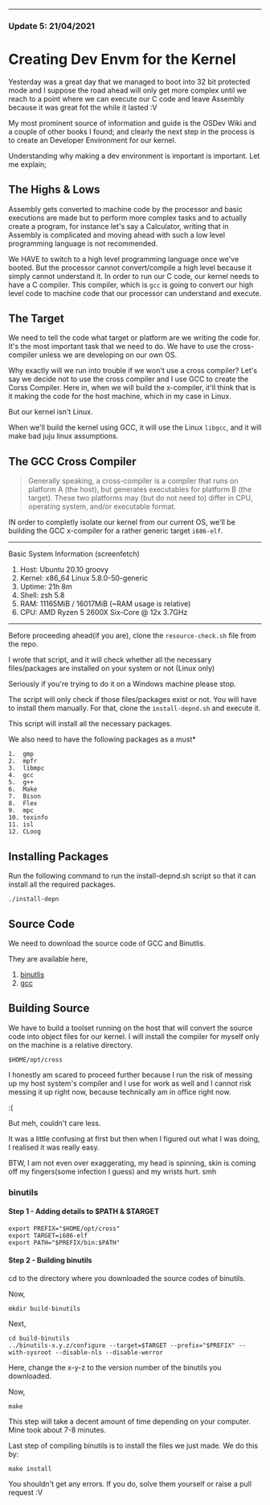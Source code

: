 ___

### Update 5: 21/04/2021

# Creating Dev Envm for the Kernel

Yesterday was a great day that we managed to boot into 32 bit protected mode and I suppose the road ahead will only get more complex until we reach to a point where we can execute our C code and leave Assembly because it was great fot the while it lasted :V

My most prominent source of information and guide is the OSDev Wiki and a couple of other books I found; and clearly the next step in the process is to create an Developer Environment for our kernel.

Understanding why making a dev environment is important is important. Let me explain;

## The Highs & Lows

Assembly gets converted to machine code by the processor and basic executions are made but to perform more complex tasks and to actually create a program, for instance let's say a Calculator, writing that in Assembly is complicated and moving ahead with such a low level programming language is not recommended. 

We HAVE to switch to a high level programming language once we've booted. But the processor cannot convert/compile a high level because it simply cannot understand it. In order to run our C code, our kernel needs to have a C compiler. This compiler, which is ```gcc``` is going to convert our high level code to machine code that our processor can understand and execute.

## The Target 

We need to tell the code what target or platform are we writing the code for. It's the most important task that we need to do.
We have to use the cross-compiler unless we are developing on our own OS. 

Why exactly will we run into trouble if we won't use a cross compiler?
Let's say we decide not to use the cross compiler and I use GCC to create the Corss Compiler. Here in, when we will build the x-compiler, it'll think that is it making the code for the host machine, which in my case in Linux.

But our kernel isn't Linux.

When we'll build the kernel using GCC, it will use the Linux ```libgcc```, and it will make bad juju linux assumptions.

## The GCC Cross Compiler

> Generally speaking, a cross-compiler is a compiler that runs on platform A (the host), but generates executables for platform B (the target). These two platforms may (but do not need to) differ in CPU, operating system, and/or executable format.

IN order to completly isolate our kernel from our current OS, we'll be building the GCC x-compiler for a rather generic target ```i686-elf```.

---
Basic System Information (screenfetch)

1. Host: Ubuntu 20.10 groovy
2. Kernel: x86_64 Linux 5.8.0-50-generic
3. Uptime: 21h 8m
4. Shell: zsh 5.8
5. RAM: 11165MiB / 16017MiB (~RAM usage is relative)
6. CPU: AMD Ryzen 5 2600X Six-Core @ 12x 3.7GHz

---

Before proceeding ahead(if you are), clone the ```resource-check.sh``` file from the repo. 

I wrote that script, and it will check whether all the  necessary files/packages are installed on your system or not (Linux only)

Seriously if you're trying to do it on a Windows machine please stop.

The script will only check if those files/packages exist or not. You will have to install them manually. For that, clone the ```install-depnd.sh``` and execute it.

This script will install all the necessary packages.

We also need to have the following packages as a must*

    1.  gmp
    2.  mpfr
    3.  libmpc
    4.  gcc
    5.  g++
    6.  Make
    7.  Bison
    8.  Flex
    9.  mpc
    10. texinfo
    11. isl 
    12. CLoog

## Installing Packages

Run the following command to run the install-depnd.sh script so that it can install all the required packages.

```./install-depn```

## Source Code 

We need to download the source code of GCC and Binutlis.

They are available here,

1. [binutlis](https://ftp.gnu.org/gnu/binutils/)
2. [gcc](https://ftp.gnu.org/gnu/gcc/gcc-10.3.0/)  

## Building Source

We have to build a toolset running on the host that will convert the source code into object files for our kernel.
I will install the compiler for myself only on the machine is a relative directory. 

```$HOME/opt/cross```

I honestly am scared to proceed further because I run the risk of messing up my host system's compiler and I use for work as well and I cannot risk messing it up right now, because technically am in office right now. 

:(

But meh, couldn't care less. 

It was a little confusing at first but then when I figured out what I was doing, I realised it was really easy.

BTW, I am not even over exaggerating, my head is spinning, skin is coming off my fingers(some infection I guess) and my wrists hurt. smh 
### binutils

#### Step 1 - Adding details to $PATH & $TARGET

```
export PREFIX="$HOME/opt/cross"
export TARGET=i686-elf
export PATH="$PREFIX/bin:$PATH"
```

#### Step 2 - Building binutils

cd to the directory where you downloaded the source codes of binutils.

Now,

```mkdir build-binutils```

Next, 

```
cd build-binutils
../binutils-x.y.z/configure --target=$TARGET --prefix="$PREFIX" --with-sysroot --disable-nls --disable-werror
```

Here, change the x-y-z to the version number of the binutils you downloaded. 

Now,

```make```

This step will take a decent amount of time depending on your computer. Mine took about 7-8 minutes.

Last step of compiling binutils is to install the files we just made. We do this by:

```make install```

You shouldn't get any errors. If you do, solve them yourself or raise a pull request :V




